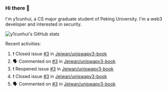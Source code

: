 ### Hi there 👋

I'm y1cunhui, a CS major graduate student of Peking University. I'm a web3 developer and interested in security.
<!--
**y1cunhui/y1cunhui** is a ✨ _special_ ✨ repository because its `README.md` (this file) appears on your GitHub profile.

Here are some ideas to get you started:

- 🔭 I’m currently working on ...
- 🌱 I’m currently learning ...
- 👯 I’m looking to collaborate on ...
- 🤔 I’m looking for help with ...
- 💬 Ask me about ...
- 📫 How to reach me: ...
- 😄 Pronouns: ...
- ⚡ Fun fact: ...
-->
![y1cunhui's GitHub stats](https://github-readme-stats.vercel.app/api?username=y1cunhui&count_private=true&show_icons=true&theme=tokyonight)

Recent activities:
<!--START_SECTION:activity-->
1. ❗️ Closed issue [#3](https://github.com/Jeiwan/uniswapv3-book/issues/3) in [Jeiwan/uniswapv3-book](https://github.com/Jeiwan/uniswapv3-book)
2. 🗣 Commented on [#3](https://github.com/Jeiwan/uniswapv3-book/issues/3) in [Jeiwan/uniswapv3-book](https://github.com/Jeiwan/uniswapv3-book)
3. ❗️ Reopened issue [#3](https://github.com/Jeiwan/uniswapv3-book/issues/3) in [Jeiwan/uniswapv3-book](https://github.com/Jeiwan/uniswapv3-book)
4. ❗️ Closed issue [#3](https://github.com/Jeiwan/uniswapv3-book/issues/3) in [Jeiwan/uniswapv3-book](https://github.com/Jeiwan/uniswapv3-book)
5. 🗣 Commented on [#3](https://github.com/Jeiwan/uniswapv3-book/issues/3) in [Jeiwan/uniswapv3-book](https://github.com/Jeiwan/uniswapv3-book)
<!--END_SECTION:activity-->


